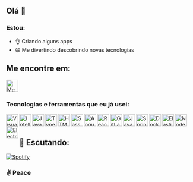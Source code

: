 ## Olá 👋

### Estou:
* 👌 Criando alguns apps 
* 😄 Me divertindo descobrindo novas tecnologias


## Me encontre em:
[<img align="left" alt="Meu LinkedIn" width="32px" src="https://www.flaticon.com/svg/static/icons/svg/174/174857.svg" />][linkedin]

<br />
<br />

### Tecnologias e ferramentas que eu já usei:
<img align="left" alt="Visual Studio Code" width="32px" src="https://img.icons8.com/fluent/452/visual-studio-code-2019.png"/>
<img align="left" alt="IntelliJ" width="32px" src="https://cdn.iconscout.com/icon/free/png-256/intellij-idea-569199.png"/>
<img align="left" alt="Javascript" width="32px" src="https://cdn.iconscout.com/icon/free/png-256/javascript-1-225993.png"/>
<img align="left" alt="Typescript" width="32px" src="https://cdn.iconscout.com/icon/free/png-256/typescript-1174965.png"/>
<img align="left" alt="HTML" width="32px" src="https://cdn.iconscout.com/icon/free/png-256/html-2752158-2284975.png"/>
<img align="left" alt="Sass" width="32px" src="https://cdn.iconscout.com/icon/free/png-256/sass-226054.png"/>
<img align="left" alt="Angular" width="32px" src="https://cdn.iconscout.com/icon/free/png-256/angular-3-226070.png"/>
<img align="left" alt="React" width="32px" src="https://cdn.iconscout.com/icon/free/png-256/react-3-1175109.png"/>
<img align="left" alt="GitLab" width="32px" src="https://cdn.iconscout.com/icon/free/png-256/gitlab-282507.png"/>
<img align="left" alt="Java" width="32px" src="https://cdn.iconscout.com/icon/free/png-256/java-22-225997.png"/>
<img align="left" alt="Spring" width="32px" src="https://cdn.iconscout.com/icon/free/png-256/spring-16-283031.png"/>
<img align="left" alt="Docker" width="32px" src="https://cdn.iconscout.com/icon/free/png-256/docker-12-1175229.png"/>
<img align="left" alt="Elastic Stack" width="32px" src="https://cdn.iconscout.com/icon/free/png-256/elasticsearch-226094.png"/>
<img align="left" alt="NodeJs" width="32px" src="https://cdn.iconscout.com/icon/free/png-256/nodejs-1-226034.png"/>
<img align="left" alt="ElectronJS" width="32px" src="https://user-images.githubusercontent.com/3600593/60781010-41dfae80-a173-11e9-99f9-03a8b712b87d.png"/>

<br />
<br />


## 🎵 Escutando:
[![Spotify](https://novatorem.darckfast.vercel.app/api/spotify)](https://open.spotify.com/user/znzdarck)


[linkedin]: https://linkedin.com/in/victor-costa-590062144/


### ✌️ Peace 
